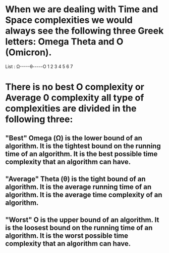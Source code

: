 # When we are dealing with Time and Space complexities we would always see the following three Greek letters: Omega Theta and O (Omicron).

List :
Ω-----θ-----O
1 2 3 4 5 6 7

# There is no best O complexity or Average 0 complexity all type of complexities are divided in the following three:

## "Best" Omega (Ω) is the lower bound of an algorithm. It is the tightest bound on the running time of an algorithm. It is the best possible time complexity that an algorithm can have.

## "Average" Theta (θ) is the tight bound of an algorithm. It is the average running time of an algorithm. It is the average time complexity of an algorithm.

## "Worst" O is the upper bound of an algorithm. It is the loosest bound on the running time of an algorithm. It is the worst possible time complexity that an algorithm can have.
